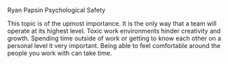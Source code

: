 Ryan Papsin
Psychological Safety

This topic is of the upmost importance. It is the only way that a team will operate at its highest level. Toxic work environments hinder creativity and growth. Spending time outside of work or getting to know each other on a personal level it very important. Being able to feel comfortable around the people you work with can take time.
